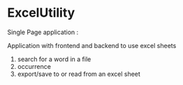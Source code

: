 # ExcelUtility
Single Page application : 

Application with frontend and backend to use excel sheets
1) search for a word in a file
2) occurrence 
3) export/save to or read from an excel sheet
